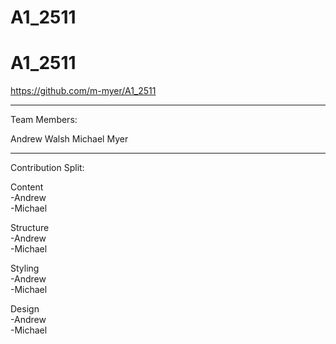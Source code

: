 # A1_2511
# A1_2511

https://github.com/m-myer/A1_2511

-----------------------------------
Team Members:

Andrew Walsh
Michael Myer

-----------------------------------

Contribution Split:

Content <br>
  -Andrew <br>
  -Michael <br>

Structure <br>
  -Andrew <br>
  -Michael <br>

Styling <br>
  -Andrew <br>
  -Michael <br>
 
Design <br>
  -Andrew <br>
  -Michael <br>